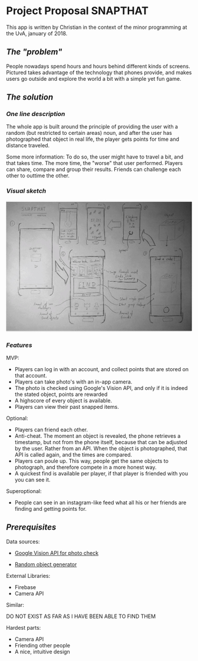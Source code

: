 # Project Proposal SNAPTHAT

This app is written by Christian in the context of the minor programming at the UvA, january of 2018.

## *The "problem"*

People nowadays spend hours and hours behind different kinds of screens.
Pictured takes advantage of the technology that phones provide, and makes users go outside and explore the world a bit with a simple yet fun game.

## *The solution*

### *One line description*
The whole app is built around the principle of providing the user with a random (but restricted to certain areas) noun, and after the user has photographed that object in real life, the player gets points for time and distance traveled.

Some more information: To do so, the user might have to travel a bit, and that takes time. The more time, the "worse" that user performed. Players can share, compare and group their results. Friends can challenge each other to outtime the other.

### *Visual sketch*

![visual sketch](https://github.com/Segouta/Pictured/blob/master/doc/visual_sketch.jpg)

### *Features*

MVP:

* Players can log in with an account, and collect points that are stored on that account.
* Players can take photo's with an in-app camera.
* The photo is checked using Google's Vision API, and only if it is indeed the stated object, points are rewarded
* A highscore of every object is available.
* Players can view their past snapped items.

Optional:

* Players can friend each other.
* Anti-cheat. The moment an object is revealed, the phone retrieves a timestamp, but not from the phone itself, because that can be adjusted by the user. Rather from an API. When the object is photographed, that API is called again, and the times are compared.
* Players can poule up. This way, people get the same objects to photograph, and therefore compete in a more honest way.
* A quickest find is available per player, if that player is friended with you you can see it.

Superoptional:

* People can see in an instagram-like feed what all his or her friends are finding and getting points for.

## *Prerequisites*

Data sources:

* [Google Vision API for photo check](https://cloud.google.com/vision/?utm_source=google&utm_medium=cpc&utm_campaign=emea-nl-all-nl-dr-bkws-all-all-trial-e-gcp-1003963&utm_content=text-ad-none-any-DEV_c-CRE_170512857568-ADGP_Desk+%7C+AW+SEM+%7C+BKWS+~+EXA_1%3A1_NL_NL_ML_Vision+API_google+vision+api-KWID_43700016973722688-kwd-203288731687-userloc_9064817&utm_term=KW_google%20vision%20api-ST_google+vision+api&ds_rl=1245734&gclid=Cj0KCQiAyszSBRDJARIsAHAqQ4pR8oo2cGZfocML-IIAcj9TMGbFpLQvhIGmITbpbAr9nqz_kU3C7tsaAjr-EALw_wcB&dclid=CJSVn6eoydgCFdQ44AodzhkHTA)

* [Random object generator](https://www.randomlists.com/things)


External Libraries:

* Firebase
* Camera API


Similar:

DO NOT EXIST AS FAR AS I HAVE BEEN ABLE TO FIND THEM


Hardest parts:

* Camera API
* Friending other people
* A nice, intuitive design
